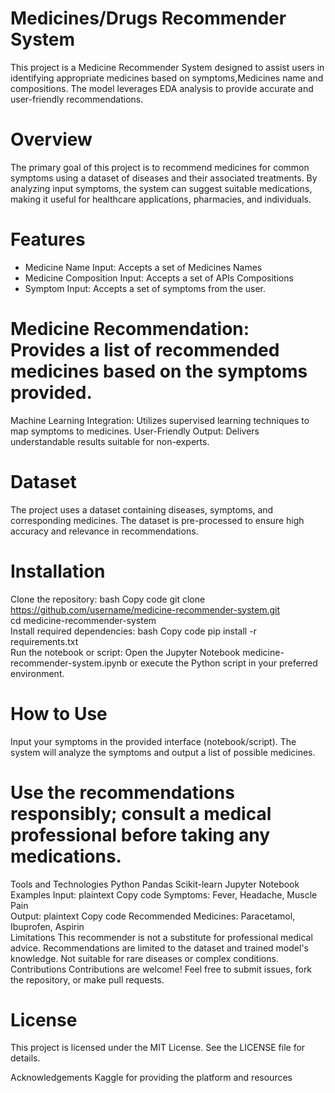 # Medicines/Drugs Recommender System
This project is a Medicine Recommender System designed to assist users in identifying appropriate medicines based on symptoms,Medicines name and compositions. The model leverages EDA analysis to provide accurate and user-friendly recommendations.

# Overview
The primary goal of this project is to recommend medicines for common symptoms using a dataset of diseases and their associated treatments. By analyzing input symptoms, the system can suggest suitable medications, making it useful for healthcare applications, pharmacies, and individuals.

# Features
- Medicine Name Input: Accepts a set of Medicines Names
- Medicine Composition Input: Accepts a set of APIs Compositions
- Symptom Input: Accepts a set of symptoms from the user.

# Medicine Recommendation: Provides a list of recommended medicines based on the symptoms provided.
Machine Learning Integration: Utilizes supervised learning techniques to map symptoms to medicines.
User-Friendly Output: Delivers understandable results suitable for non-experts.
# Dataset
The project uses a dataset containing diseases, symptoms, and corresponding medicines. The dataset is pre-processed to ensure high accuracy and relevance in recommendations.

# Installation
Clone the repository:
bash
Copy code
git clone https://github.com/username/medicine-recommender-system.git  
cd medicine-recommender-system  
Install required dependencies:
bash
Copy code
pip install -r requirements.txt  
Run the notebook or script:
Open the Jupyter Notebook medicine-recommender-system.ipynb or execute the Python script in your preferred environment.
# How to Use
Input your symptoms in the provided interface (notebook/script).
The system will analyze the symptoms and output a list of possible medicines.
# Use the recommendations responsibly; consult a medical professional before taking any medications.
Tools and Technologies
Python
Pandas
Scikit-learn
Jupyter Notebook
Examples
Input:
plaintext
Copy code
Symptoms: Fever, Headache, Muscle Pain  
Output:
plaintext
Copy code
Recommended Medicines: Paracetamol, Ibuprofen, Aspirin  
Limitations
This recommender is not a substitute for professional medical advice.
Recommendations are limited to the dataset and trained model's knowledge.
Not suitable for rare diseases or complex conditions.
Contributions
Contributions are welcome! Feel free to submit issues, fork the repository, or make pull requests.

# License
This project is licensed under the MIT License. See the LICENSE file for details.

Acknowledgements
Kaggle for providing the platform and resources
